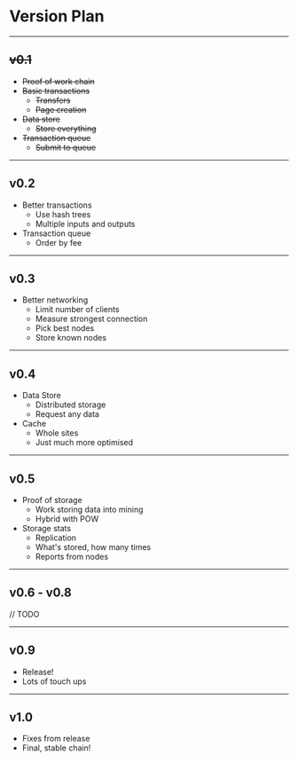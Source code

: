 
# Version Plan
---------------------

## ~~v0.1~~
- ~~Proof of work chain~~
- ~~Basic transactions~~
    - ~~Transfers~~
    - ~~Page creation~~
- ~~Data store~~
    - ~~Store everything~~
- ~~Transaction queue~~
    - ~~Submit to queue~~

---------------------

## v0.2
- Better transactions
    - Use hash trees
    - Multiple inputs and outputs
- Transaction queue
    - Order by fee

---------------------

## v0.3
- Better networking
    - Limit number of clients
    - Measure strongest connection
    - Pick best nodes
    - Store known nodes

---------------------

## v0.4
- Data Store
    - Distributed storage
    - Request any data
- Cache
    - Whole sites
    - Just much more optimised

---------------------

## v0.5
- Proof of storage
    - Work storing data into mining
    - Hybrid with POW
- Storage stats
    - Replication
    - What's stored, how many times
    - Reports from nodes

---------------------

## v0.6 - v0.8
// TODO

---------------------

## v0.9
- Release!
- Lots of touch ups

---------------------

## v1.0
- Fixes from release
- Final, stable chain!

